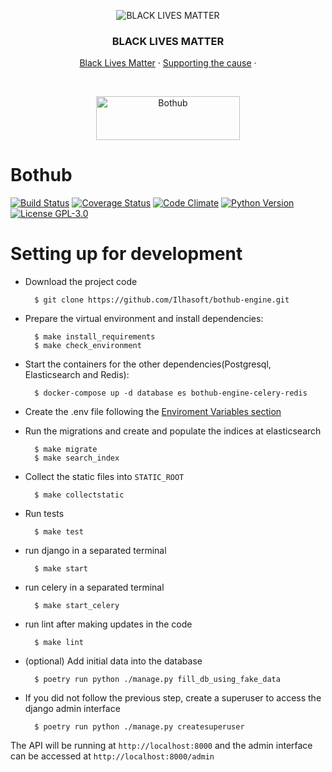 <p align="center">
  <img src="https://i.imgur.com/PKrSNGY.png" alt="BLACK LIVES MATTER" />

  <h3 align="center">BLACK LIVES MATTER</h3>

  <p align="center">
    <a href="https://blacklivesmatter.com/" target="_blank">Black Lives Matter</a>
    ·
    <a href="https://act.unicefusa.org/blm" target="_blank">Supporting the cause</a>
    ·
  </p>
</p>
    
<br />
<p align="center">
    <img src="https://user-images.githubusercontent.com/5360835/65427083-1af35900-de01-11e9-86ef-59f1eee79a68.png" width="230" height="70" alt="Bothub" />
</p>


# Bothub

[![Build Status](https://travis-ci.com/Ilhasoft/bothub-engine.svg?branch=master)](https://travis-ci.com/Ilhasoft/bothub-engine)
[![Coverage Status](https://coveralls.io/repos/github/bothub-it/bothub-engine/badge.svg?branch=master)](https://coveralls.io/github/bothub-it/bothub-engine?branch=master)
[![Code Climate](https://codeclimate.com/github/bothub-it/bothub-engine/badges/gpa.svg)](https://codeclimate.com/github/bothub-it/bothub-engine)
[![Python Version](https://img.shields.io/badge/python-3.6-blue.svg)](https://www.python.org/)
[![License GPL-3.0](https://img.shields.io/badge/license-%20GPL--3.0-yellow.svg)](https://github.com/bothub-it/bothub-engine/blob/master/LICENSE)



# Setting up for development

* Download the project code

        $ git clone https://github.com/Ilhasoft/bothub-engine.git

* Prepare the virtual environment and install dependencies:

        $ make install_requirements
        $ make check_environment

* Start the containers for the other dependencies(Postgresql, Elasticsearch and Redis):

        $ docker-compose up -d database es bothub-engine-celery-redis

* Create the .env file following the [Enviroment Variables section](https://github.com/Ilhasoft/bothub-engine#environment-variables)

* Run the migrations and create and populate the indices at elasticsearch

        $ make migrate
        $ make search_index

* Collect the static files into ```STATIC_ROOT```

        $ make collectstatic

* Run tests

        $ make test

* run django in a separated terminal

        $ make start

* run celery in a separated terminal

        $ make start_celery

* run lint after making updates in the code

        $ make lint

* (optional) Add initial data into the database
        
        $ poetry run python ./manage.py fill_db_using_fake_data

* If you did not follow the previous step, create a superuser to access the django admin interface

        $ poetry run python ./manage.py createsuperuser

The API will be running at ```http://localhost:8000``` and the admin interface can be accessed at ```http://localhost:8000/admin```


